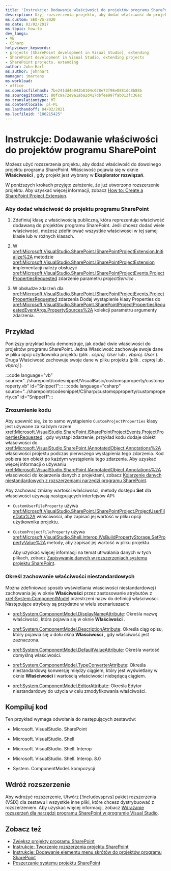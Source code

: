 ```yaml
---
title: 'Instrukcje: Dodawanie właściwości do projektów programu SharePoint | Microsoft Docs'
description: Użyj rozszerzenia projektu, aby dodać właściwość do projektu programu SharePoint. Właściwość pojawia się w okno Właściwości po wybraniu projektu w Eksplorator rozwiązań.
ms.custom: SEO-VS-2020
ms.date: 02/02/2017
ms.topic: how-to
dev_langs:
- VB
- CSharp
helpviewer_keywords:
- projects [SharePoint development in Visual Studio], extending
- SharePoint development in Visual Studio, extending projects
- SharePoint projects, extending
author: John-Hart
ms.author: johnhart
manager: jmartens
ms.workload:
- office
ms.openlocfilehash: 7be241dd4a043b8104c628e73f98e8881dc8b88b
ms.sourcegitcommit: 80fc9a72e9a1aba2d417dbfee997fab013fc36ac
ms.translationtype: MT
ms.contentlocale: pl-PL
ms.lasthandoff: 04/02/2021
ms.locfileid: "106215425"
---
```

# <a name="how-to-add-a-property-to-sharepoint-projects"></a>Instrukcje: Dodawanie właściwości do projektów programu SharePoint
  Możesz użyć rozszerzenia projektu, aby dodać właściwość do dowolnego projektu programu SharePoint. Właściwość pojawia się w oknie **Właściwości** , gdy projekt jest wybrany w **Eksplorator rozwiązań**.

 W poniższych krokach przyjęto założenie, że już utworzono rozszerzenie projektu. Aby uzyskać więcej informacji, zobacz [How to: Create a SharePoint Project Extension](../sharepoint/how-to-create-a-sharepoint-project-extension.md).

### <a name="to-add-a-property-to-a-sharepoint-project"></a>Aby dodać właściwość do projektu programu SharePoint

1. Zdefiniuj klasę z właściwością publiczną, która reprezentuje właściwość dodawaną do projektów programu SharePoint. Jeśli chcesz dodać wiele właściwości, możesz zdefiniować wszystkie właściwości w tej samej klasie lub w różnych klasach.

2. W <xref:Microsoft.VisualStudio.SharePoint.ISharePointProjectExtension.Initialize%2A> metodzie <xref:Microsoft.VisualStudio.SharePoint.ISharePointProjectExtension> implementacji należy obsłużyć <xref:Microsoft.VisualStudio.SharePoint.ISharePointProjectEvents.ProjectPropertiesRequested> zdarzenie parametru *projectService* .

3. W obsłudze zdarzeń dla <xref:Microsoft.VisualStudio.SharePoint.ISharePointProjectEvents.ProjectPropertiesRequested> zdarzenia Dodaj wystąpienie klasy Properties do <xref:Microsoft.VisualStudio.SharePoint.SharePointProjectPropertiesRequestedEventArgs.PropertySources%2A> kolekcji parametru argumenty zdarzenia.

## <a name="example"></a>Przykład
 Poniższy przykład kodu demonstruje, jak dodać dwie właściwości do projektów programu SharePoint. Jedna Właściwość zachowuje swoje dane w pliku opcji użytkownika projektu (plik *. csproj. User* lub *. vbproj. User* ). Druga Właściwość zachowuje swoje dane w pliku projektu (plik *. csproj* lub *. vbproj* ).

 :::code language="vb" source="../sharepoint/codesnippet/VisualBasic/customspproperty/customproperty.vb" id="Snippet1":::
 :::code language="csharp" source="../sharepoint/codesnippet/CSharp/customspproperty/customproperty.cs" id="Snippet1":::

### <a name="understand-the-code"></a>Zrozumienie kodu
 Aby upewnić się, że to samo wystąpienie `CustomProjectProperties` klasy jest używane za każdym razem <xref:Microsoft.VisualStudio.SharePoint.ISharePointProjectEvents.ProjectPropertiesRequested> , gdy wystąpi zdarzenie, przykład kodu dodaje obiekt właściwości do <xref:Microsoft.VisualStudio.SharePoint.IAnnotatedObject.Annotations%2A> właściwości projektu podczas pierwszego wystąpienia tego zdarzenia. Kod pobiera ten obiekt po każdym wystąpieniu tego zdarzenia. Aby uzyskać więcej informacji o używaniu <xref:Microsoft.VisualStudio.SharePoint.IAnnotatedObject.Annotations%2A> właściwości do kojarzenia danych z projektami, zobacz [Kojarzenie danych niestandardowych z rozszerzeniami narzędzi programu SharePoint](../sharepoint/associating-custom-data-with-sharepoint-tools-extensions.md).

 Aby zachować zmiany wartości właściwości, metody dostępu **Set** dla właściwości używają następujących interfejsów API:

- `CustomUserFileProperty` używa <xref:Microsoft.VisualStudio.SharePoint.ISharePointProject.ProjectUserFileData%2A> właściwości, aby zapisać jej wartość w pliku opcji użytkownika projektu.

- `CustomProjectFileProperty` używa <xref:Microsoft.VisualStudio.Shell.Interop.IVsBuildPropertyStorage.SetPropertyValue%2A> metody, aby zapisać jej wartość w pliku projektu.

  Aby uzyskać więcej informacji na temat utrwalania danych w tych plikach, zobacz [Zapisywanie danych w rozszerzeniach systemu projektu SharePoint](../sharepoint/saving-data-in-extensions-of-the-sharepoint-project-system.md).

### <a name="specify-the-behavior-of-custom-properties"></a>Określ zachowanie właściwości niestandardowych
 Można zdefiniować sposób wyświetlania właściwości niestandardowej i zachowania jej w oknie **Właściwości** przez zastosowanie atrybutów z <xref:System.ComponentModel> przestrzeni nazw do definicji właściwości. Następujące atrybuty są przydatne w wielu scenariuszach:

- <xref:System.ComponentModel.DisplayNameAttribute>: Określa nazwę właściwości, która pojawia się w oknie **Właściwości** .

- <xref:System.ComponentModel.DescriptionAttribute>: Określa ciąg opisu, który pojawia się u dołu okna **Właściwości** , gdy właściwość jest zaznaczona.

- <xref:System.ComponentModel.DefaultValueAttribute>: Określa wartość domyślną właściwości.

- <xref:System.ComponentModel.TypeConverterAttribute>: Określa niestandardową konwersję między ciągiem, który jest wyświetlany w oknie **Właściwości** i wartością właściwości niebędącą ciągiem.

- <xref:System.ComponentModel.EditorAttribute>: Określa Edytor niestandardowy do użycia w celu zmodyfikowania właściwości.

## <a name="compile-the-code"></a>Kompiluj kod
 Ten przykład wymaga odwołania do następujących zestawów:

- Microsoft. VisualStudio. SharePoint

- Microsoft. VisualStudio. Shell

- Microsoft. VisualStudio. Shell. Interop

- Microsoft. VisualStudio. Shell. Interop. 8.0

- System. ComponentModel. kompozycji

## <a name="deploy-the-extension"></a>Wdróż rozszerzenie
 Aby wdrożyć rozszerzenie, Utwórz [!include[vsprvs](../sharepoint/includes/vsprvs-md.md)] pakiet rozszerzenia (VSIX) dla zestawu i wszystkie inne pliki, które chcesz dystrybuować z rozszerzeniem. Aby uzyskać więcej informacji, zobacz [Wdrażanie rozszerzeń dla narzędzi programu SharePoint w programie Visual Studio](../sharepoint/deploying-extensions-for-the-sharepoint-tools-in-visual-studio.md).

## <a name="see-also"></a>Zobacz też
- [Zwiększ projekty programu SharePoint](../sharepoint/extending-sharepoint-projects.md)
- [Instrukcje: Tworzenie rozszerzenia projektu SharePoint](../sharepoint/how-to-create-a-sharepoint-project-extension.md)
- [Instrukcje: Dodawanie elementu menu skrótów do projektów programu SharePoint](../sharepoint/how-to-add-a-shortcut-menu-item-to-sharepoint-projects.md)
- [Poszerzanie systemu projektu SharePoint](../sharepoint/extending-the-sharepoint-project-system.md)

